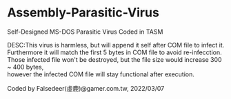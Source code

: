 # Assembly-Parasitic-Virus
Self-Designed MS-DOS Parasitic Virus Coded in TASM 
  
DESC:This virus is harmless, but will append it self after COM file to infect it.  
     Furthermore it will match the first 5 bytes in COM file to avoid re-infecction.  
     Those infected file won't be destroyed, but the file size would increase 300 ~ 400 bytes,  
     however the infected COM file will stay functional after execution.  
     
Coded by Falsedeer(虛鹿)@gamer.com.tw, 2022/03/07  
